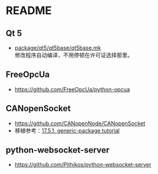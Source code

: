 # README

## Qt 5

* [package/qt5/qt5base/qt5base.mk](qt5/qt5base/qt5base.mk)  
  修改程序自动编译，不用停顿在许可证选择那里。

## FreeOpcUa

* https://github.com/FreeOpcUa/python-opcua

## CANopenSocket

* https://github.com/CANopenNode/CANopenSocket
* 移植参考：[17.5.1. generic-package tutorial](https://buildroot.org/downloads/manual/manual.html#generic-package-tutorial)

## python-websocket-server

* https://github.com/Pithikos/python-websocket-server

